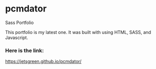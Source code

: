 # pcmdator
Sass Portfolio

This portfolio is my latest one.  It was built with using HTML, SASS, and Javascript. 

### Here is the link:

https://jetsgreen.github.io/pcmdator/
